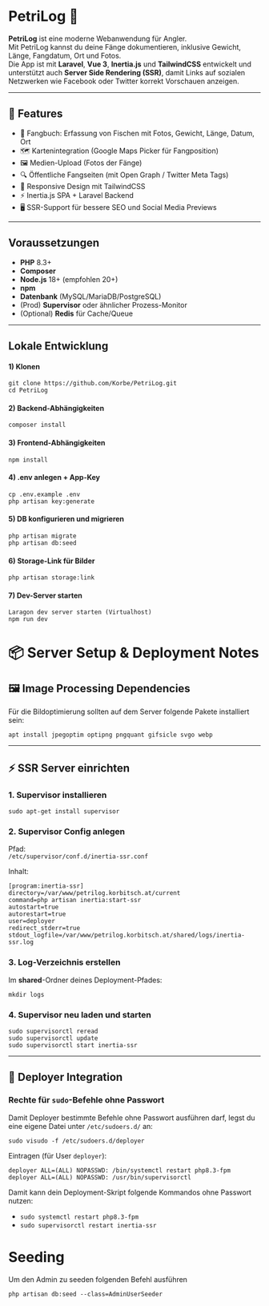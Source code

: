 # PetriLog 🎣

**PetriLog** ist eine moderne Webanwendung für Angler.  
Mit PetriLog kannst du deine Fänge dokumentieren, inklusive Gewicht, Länge, Fangdatum, Ort und Fotos.  
Die App ist mit **Laravel**, **Vue 3**, **Inertia.js** und **TailwindCSS** entwickelt und unterstützt auch **Server Side Rendering (SSR)**, damit Links auf sozialen Netzwerken wie Facebook oder Twitter korrekt Vorschauen anzeigen.

---

## 🚀 Features

- 📓 Fangbuch: Erfassung von Fischen mit Fotos, Gewicht, Länge, Datum, Ort  
- 🗺️ Kartenintegration (Google Maps Picker für Fangposition)  
- 🖼️ Medien-Upload (Fotos der Fänge)  
- 🔍 Öffentliche Fangseiten (mit Open Graph / Twitter Meta Tags)  
- 📱 Responsive Design mit TailwindCSS  
- ⚡ Inertia.js SPA + Laravel Backend  
- 🖥️ SSR-Support für bessere SEO und Social Media Previews  

---

## Voraussetzungen
- **PHP** 8.3+
- **Composer**
- **Node.js** 18+ (empfohlen 20+)
- **npm**
- **Datenbank** (MySQL/MariaDB/PostgreSQL)
- (Prod) **Supervisor** oder ähnlicher Prozess-Monitor
- (Optional) **Redis** für Cache/Queue

---

## Lokale Entwicklung

#### 1) Klonen

    git clone https://github.com/Korbe/PetriLog.git
    cd PetriLog

#### 2) Backend-Abhängigkeiten

    composer install

#### 3) Frontend-Abhängigkeiten

    npm install

#### 4) .env anlegen + App-Key

    cp .env.example .env
    php artisan key:generate

#### 5) DB konfigurieren und migrieren

    php artisan migrate
    php artisan db:seed

#### 6) Storage-Link für Bilder
    php artisan storage:link

#### 7) Dev-Server starten
    Laragon dev server starten (Virtualhost)
    npm run dev


# 📦 Server Setup & Deployment Notes

## 🖼️ Image Processing Dependencies

Für die Bildoptimierung sollten auf dem Server folgende Pakete installiert sein:

    apt install jpegoptim optipng pngquant gifsicle svgo webp

---

## ⚡ SSR Server einrichten

### 1. Supervisor installieren

	sudo apt-get install supervisor

### 2. Supervisor Config anlegen

Pfad:  
`/etc/supervisor/conf.d/inertia-ssr.conf`

Inhalt:

	[program:inertia-ssr]
	directory=/var/www/petrilog.korbitsch.at/current
	command=php artisan inertia:start-ssr
	autostart=true
	autorestart=true
	user=deployer
	redirect_stderr=true
	stdout_logfile=/var/www/petrilog.korbitsch.at/shared/logs/inertia-ssr.log

### 3. Log-Verzeichnis erstellen

Im **shared**-Ordner deines Deployment-Pfades:

	mkdir logs

### 4. Supervisor neu laden und starten

	sudo supervisorctl reread
	sudo supervisorctl update
	sudo supervisorctl start inertia-ssr

---

## 🚀 Deployer Integration

### Rechte für `sudo`-Befehle ohne Passwort

Damit Deployer bestimmte Befehle ohne Passwort ausführen darf, legst du eine eigene Datei unter `/etc/sudoers.d/` an:

	sudo visudo -f /etc/sudoers.d/deployer

Eintragen (für User `deployer`):

	deployer ALL=(ALL) NOPASSWD: /bin/systemctl restart php8.3-fpm
	deployer ALL=(ALL) NOPASSWD: /usr/bin/supervisorctl

Damit kann dein Deployment-Skript folgende Kommandos ohne Passwort nutzen:

- `sudo systemctl restart php8.3-fpm`  
- `sudo supervisorctl restart inertia-ssr`

# Seeding

Um den Admin zu seeden folgenden Befehl ausführen
	
	php artisan db:seed --class=AdminUserSeeder	